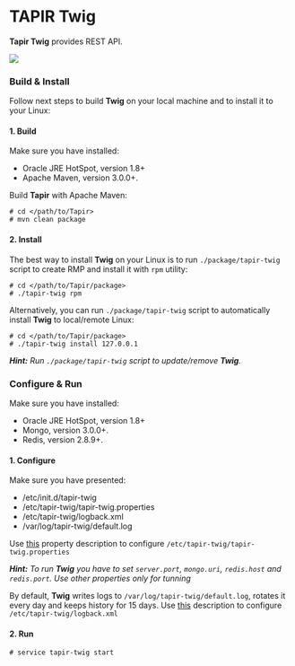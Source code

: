 # TAPIR Twig #

**Tapir Twig** provides REST API.

![](https://cloud.githubusercontent.com/assets/1871737/23656417/b045450c-034a-11e7-9e35-17cb69fdfc1e.png)

### Build & Install ###

Follow next steps to build **Twig** on your local machine and to install it to your Linux:

#### 1. Build ####

Make sure you have installed:
* Oracle JRE HotSpot, version 1.8+
* Apache Maven, version 3.0.0+.

Build **Tapir** with Apache Maven:
```
# cd </path/to/Tapir>
# mvn clean package
```

#### 2. Install ####

The best way to install **Twig** on your Linux is to run ```./package/tapir-twig``` script to create RMP and install it with ```rpm``` utility:
```
# cd </path/to/Tapir/package>
# ./tapir-twig rpm
```

Alternatively, you can run ```./package/tapir-twig``` script to automatically install **Twig** to local/remote Linux:
```
# cd </path/to/Tapir/package>
# ./tapir-twig install 127.0.0.1
```

_**Hint:** Run ```./package/tapir-twig``` script to update/remove **Twig**._

### Configure & Run ###

Make sure you have installed:
* Oracle JRE HotSpot, version 1.8+
* Mongo, version 3.0.0+. 
* Redis, version 2.8.9+.

#### 1. Configure ####

Make sure you have presented:
* /etc/init.d/tapir-twig
* /etc/tapir-twig/tapir-twig.properties
* /etc/tapir-twig/logback.xml
* /var/log/tapir-twig/default.log

Use [this](https://github.com/sip3io/tapir/tree/master/package/etc/tapir-twig/tapir-twig.properties.changes) property description to configure ```/etc/tapir-twig/tapir-twig.properties```

_**Hint:** To run **Twig** you have to set ```server.port```, ```mongo.uri```, ```redis.host``` and ```redis.port```. Use other properties only for tunning_

By default, **Twig** writes logs to ```/var/log/tapir-twig/default.log```, rotates it every day and keeps history for 15 days.
Use [this](https://logback.qos.ch) description to configure ```/etc/tapir-twig/logback.xml```

#### 2.  Run ####
```
# service tapir-twig start

```